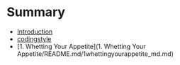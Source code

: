 # Summary

* [Introduction](README.md)
* [codingstyle](codingstyle/README.md)
* [1. Whetting Your Appetite](1. Whetting Your Appetite/README.md/1whettingyourappetite_md.md)

